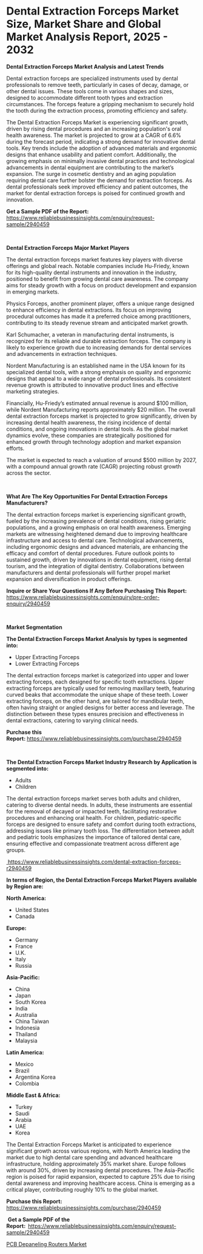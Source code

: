 <p><h1>Dental Extraction Forceps Market Size, Market Share and Global Market Analysis Report, 2025 - 2032</h1></p><p><strong>Dental Extraction Forceps Market Analysis and Latest Trends</strong></p>
<p><p>Dental extraction forceps are specialized instruments used by dental professionals to remove teeth, particularly in cases of decay, damage, or other dental issues. These tools come in various shapes and sizes, designed to accommodate different tooth types and extraction circumstances. The forceps feature a gripping mechanism to securely hold the tooth during the extraction process, promoting efficiency and safety.</p><p>The Dental Extraction Forceps Market is experiencing significant growth, driven by rising dental procedures and an increasing population's oral health awareness. The market is projected to grow at a CAGR of 6.6% during the forecast period, indicating a strong demand for innovative dental tools. Key trends include the adoption of advanced materials and ergonomic designs that enhance usability and patient comfort. Additionally, the growing emphasis on minimally invasive dental practices and technological advancements in dental equipment are contributing to the market’s expansion. The surge in cosmetic dentistry and an aging population requiring dental care further bolster the demand for extraction forceps. As dental professionals seek improved efficiency and patient outcomes, the market for dental extraction forceps is poised for continued growth and innovation.</p></p>
<p><strong>Get a Sample PDF of the Report:&nbsp;</strong> <a href="https://www.reliablebusinessinsights.com/enquiry/request-sample/2940459?utm_campaign=2306&utm_medium=2&utm_source=Github&utm_content=ia&utm_term=15032025&utm_id=dental-extraction-forceps">https://www.reliablebusinessinsights.com/enquiry/request-sample/2940459</a></p>
<p>&nbsp;</p>
<p><strong>Dental Extraction Forceps Major Market Players</strong></p>
<p><p>The dental extraction forceps market features key players with diverse offerings and global reach. Notable companies include Hu-Friedy, known for its high-quality dental instruments and innovation in the industry, positioned to benefit from growing dental care awareness. The company aims for steady growth with a focus on product development and expansion in emerging markets.</p><p>Physics Forceps, another prominent player, offers a unique range designed to enhance efficiency in dental extractions. Its focus on improving procedural outcomes has made it a preferred choice among practitioners, contributing to its steady revenue stream and anticipated market growth.</p><p>Karl Schumacher, a veteran in manufacturing dental instruments, is recognized for its reliable and durable extraction forceps. The company is likely to experience growth due to increasing demands for dental services and advancements in extraction techniques.</p><p>Nordent Manufacturing is an established name in the USA known for its specialized dental tools, with a strong emphasis on quality and ergonomic designs that appeal to a wide range of dental professionals. Its consistent revenue growth is attributed to innovative product lines and effective marketing strategies.</p><p>Financially, Hu-Friedy’s estimated annual revenue is around $100 million, while Nordent Manufacturing reports approximately $20 million. The overall dental extraction forceps market is projected to grow significantly, driven by increasing dental health awareness, the rising incidence of dental conditions, and ongoing innovations in dental tools. As the global market dynamics evolve, these companies are strategically positioned for enhanced growth through technology adoption and market expansion efforts. </p><p>The market is expected to reach a valuation of around $500 million by 2027, with a compound annual growth rate (CAGR) projecting robust growth across the sector.</p></p>
<p>&nbsp;</p>
<p><strong>What Are The Key Opportunities For Dental Extraction Forceps Manufacturers?</strong></p>
<p><p>The dental extraction forceps market is experiencing significant growth, fueled by the increasing prevalence of dental conditions, rising geriatric populations, and a growing emphasis on oral health awareness. Emerging markets are witnessing heightened demand due to improving healthcare infrastructure and access to dental care. Technological advancements, including ergonomic designs and advanced materials, are enhancing the efficacy and comfort of dental procedures. Future outlook points to sustained growth, driven by innovations in dental equipment, rising dental tourism, and the integration of digital dentistry. Collaborations between manufacturers and dental professionals will further propel market expansion and diversification in product offerings.</p></p>
<p><strong>Inquire or Share Your Questions If Any Before Purchasing This Report:</strong> <a href="https://www.reliablebusinessinsights.com/enquiry/pre-order-enquiry/2940459?utm_campaign=2306&utm_medium=2&utm_source=Github&utm_content=ia&utm_term=15032025&utm_id=dental-extraction-forceps">https://www.reliablebusinessinsights.com/enquiry/pre-order-enquiry/2940459</a></p>
<p>&nbsp;</p>
<p><strong>Market Segmentation</strong></p>
<p><strong>The Dental Extraction Forceps Market Analysis by types is segmented into:</strong></p>
<p><ul><li>Upper Extracting Forceps</li><li>Lower Extracting Forceps</li></ul></p>
<p><p>The dental extraction forceps market is categorized into upper and lower extracting forceps, each designed for specific tooth extractions. Upper extracting forceps are typically used for removing maxillary teeth, featuring curved beaks that accommodate the unique shape of these teeth. Lower extracting forceps, on the other hand, are tailored for mandibular teeth, often having straight or angled designs for better access and leverage. The distinction between these types ensures precision and effectiveness in dental extractions, catering to varying clinical needs.</p></p>
<p><strong>Purchase this Report:&nbsp;</strong><a href="https://www.reliablebusinessinsights.com/purchase/2940459?utm_campaign=2306&utm_medium=2&utm_source=Github&utm_content=ia&utm_term=15032025&utm_id=dental-extraction-forceps">https://www.reliablebusinessinsights.com/purchase/2940459</a></p>
<p>&nbsp;</p>
<p><strong>The Dental Extraction Forceps Market Industry Research by Application is segmented into:</strong></p>
<p><ul><li>Adults</li><li>Children</li></ul></p>
<p><p>The dental extraction forceps market serves both adults and children, catering to diverse dental needs. In adults, these instruments are essential for the removal of decayed or impacted teeth, facilitating restorative procedures and enhancing oral health. For children, pediatric-specific forceps are designed to ensure safety and comfort during tooth extractions, addressing issues like primary tooth loss. The differentiation between adult and pediatric tools emphasizes the importance of tailored dental care, ensuring effective and compassionate treatment across different age groups.</p></p>
<p><a href="https://www.reliablebusinessinsights.com/dental-extraction-forceps-r2940459?utm_campaign=2306&utm_medium=2&utm_source=Github&utm_content=ia&utm_term=15032025&utm_id=dental-extraction-forceps">&nbsp;https://www.reliablebusinessinsights.com/dental-extraction-forceps-r2940459</a></p>
<p><strong>In terms of Region, the Dental Extraction Forceps Market Players available by Region are:</strong></p>
<p>
    <p> <strong> North America: </strong>
        <ul>
            <li>United States</li>
            <li>Canada</li>
        </ul>
        </p> 
    <p> <strong> Europe: </strong>
        <ul>
            <li>Germany</li>
            <li>France</li>
            <li>U.K.</li>
            <li>Italy</li>
            <li>Russia</li>
        </ul>
        </p> 
    <p> <strong> Asia-Pacific: </strong>
        <ul>
            <li>China</li>
            <li>Japan</li>
            <li>South Korea</li>
            <li>India</li>
            <li>Australia</li>
            <li>China Taiwan</li>
            <li>Indonesia</li>
            <li>Thailand</li>
            <li>Malaysia</li>
        </ul>
        </p> 
    <p> <strong> Latin America: </strong>
        <ul>
            <li>Mexico</li>
            <li>Brazil</li>
            <li>Argentina Korea</li>
            <li>Colombia</li>
        </ul>
        </p> 
    <p> <strong> Middle East & Africa: </strong>
        <ul>
            <li>Turkey</li>
            <li>Saudi</li>
            <li>Arabia</li>
            <li>UAE</li>
            <li>Korea</li>
        </ul>
    </p>
    </p>
<p><p>The Dental Extraction Forceps Market is anticipated to experience significant growth across various regions, with North America leading the market due to high dental care spending and advanced healthcare infrastructure, holding approximately 35% market share. Europe follows with around 30%, driven by increasing dental procedures. The Asia-Pacific region is poised for rapid expansion, expected to capture 25% due to rising dental awareness and improving healthcare access. China is emerging as a critical player, contributing roughly 10% to the global market.</p></p>
<p><strong>Purchase this Report: </strong><a href="https://www.reliablebusinessinsights.com/purchase/2940459?utm_campaign=2306&utm_medium=2&utm_source=Github&utm_content=ia&utm_term=15032025&utm_id=dental-extraction-forceps">https://www.reliablebusinessinsights.com/purchase/2940459</a></p>
<p>&nbsp;<strong>Get a Sample PDF of the Report:&nbsp;&nbsp;</strong><a href="https://www.reliablebusinessinsights.com/enquiry/request-sample/2940459?utm_campaign=2306&utm_medium=2&utm_source=Github&utm_content=ia&utm_term=15032025&utm_id=dental-extraction-forceps">https://www.reliablebusinessinsights.com/enquiry/request-sample/2940459</a></p>
<p><strong></strong></p>
<p><p><a href="https://github.com/mcfred89/Market-Research-Report-List-1/blob/main/pcb-depaneling-routers-market.md?utm_campaign=2306&utm_medium=2&utm_source=Github&utm_content=ia&utm_term=15032025&utm_id=dental-extraction-forceps">PCB Depaneling Routers Market</a></p></p>